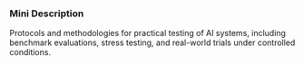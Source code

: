 ### Mini Description

Protocols and methodologies for practical testing of AI systems, including benchmark evaluations, stress testing, and real-world trials under controlled conditions.
